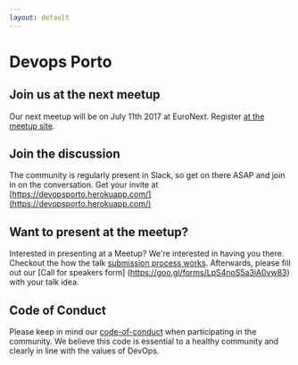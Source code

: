 ```yaml
---
layout: default
---
```

# Devops Porto

## Join us at the next meetup

Our next meetup will be on July 11th 2017 at EuroNext. Register [at the meetup site](https://www.meetup.com/pt-BR/devopsporto/?chapter_analytics_code=UA-74349831-2).

## Join the discussion

The community is regularly present in Slack, so get on there ASAP and join in on the conversation. Get your invite at [https://devopsporto.herokuapp.com/](https://devopsporto.herokuapp.com/)

## Want to present at the meetup?

Interested in presenting at a Meetup? We're interested in having you there. Checkout the how the talk [submission process works](speakerfollowup.html). Afterwards, please fill out our [Call for speakers form] (https://goo.gl/forms/LpS4noS5a3iA0vw83) with your talk idea.

## Code of Conduct

Please keep in mind our [code-of-conduct](codeofconduct.html) when participating in the community. We believe this code is essential to a healthy community and clearly in line with the values of DevOps.
